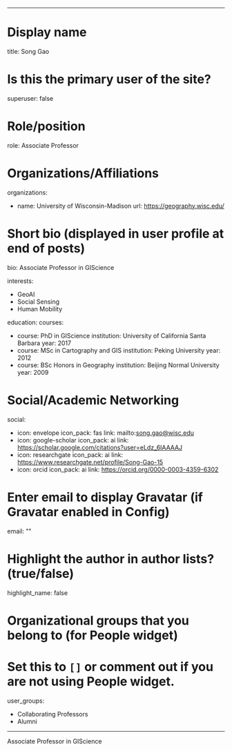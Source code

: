 
---
# Display name
title: Song Gao

# Is this the primary user of the site?
superuser: false

# Role/position
role: Associate Professor

# Organizations/Affiliations
organizations:
- name: University of Wisconsin-Madison
  url: https://geography.wisc.edu/

# Short bio (displayed in user profile at end of posts)
bio: Associate Professor in GIScience

interests:
  - GeoAI
  - Social Sensing
  - Human Mobility


education:
  courses:
  - course: PhD in GIScience
    institution: University of California Santa Barbara
    year: 2017
  - course: MSc in Cartography and GIS
    institution: Peking University
    year: 2012
  - course: BSc Honors in Geography
    institution: Beijing Normal University
    year: 2009


# Social/Academic Networking
social:
  - icon: envelope
    icon_pack: fas
    link: mailto:song.gao@wisc.edu
  - icon: google-scholar
    icon_pack: ai
    link: https://scholar.google.com/citations?user=eLdz_6IAAAAJ
  - icon: researchgate
    icon_pack: ai
    link: https://www.researchgate.net/profile/Song-Gao-15
  - icon: orcid
    icon_pack: ai
    link: https://orcid.org/0000-0003-4359-6302

# Enter email to display Gravatar (if Gravatar enabled in Config)
email: ""

# Highlight the author in author lists? (true/false)
highlight_name: false

# Organizational groups that you belong to (for People widget)
#   Set this to `[]` or comment out if you are not using People widget.
user_groups:
- Collaborating Professors
- Alumni
---
Associate Professor in GIScience
